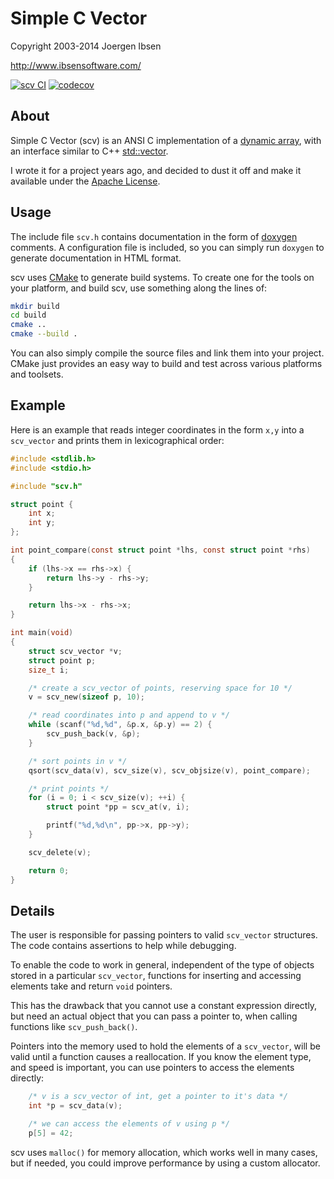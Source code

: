 
Simple C Vector
===============

Copyright 2003-2014 Joergen Ibsen

<http://www.ibsensoftware.com/>

[![scv CI](https://github.com/jibsen/scv/actions/workflows/scv-ci-workflow.yaml/badge.svg)](https://github.com/jibsen/scv/actions) [![codecov](https://codecov.io/gh/jibsen/scv/branch/master/graph/badge.svg)](https://codecov.io/gh/jibsen/scv)

About
-----

Simple C Vector (scv) is an ANSI C implementation of a [dynamic array][dyna],
with an interface similar to C++ [std::vector][vector].

I wrote it for a project years ago, and decided to dust it off and make it
available under the [Apache License](LICENSE).

[dyna]: http://en.wikipedia.org/wiki/Dynamic_array
[vector]: http://en.cppreference.com/w/cpp/container/vector


Usage
-----

The include file `scv.h` contains documentation in the form of [doxygen][]
comments. A configuration file is included, so you can simply run `doxygen`
to generate documentation in HTML format.

scv uses [CMake][] to generate build systems. To create one for the tools on
your platform, and build scv, use something along the lines of:

~~~sh
mkdir build
cd build
cmake ..
cmake --build .
~~~

You can also simply compile the source files and link them into your project.
CMake just provides an easy way to build and test across various platforms and
toolsets.

[doxygen]: http://www.doxygen.org/
[CMake]: http://www.cmake.org/


Example
-------

Here is an example that reads integer coordinates in the form `x,y`
into a `scv_vector` and prints them in lexicographical order:

~~~c
#include <stdlib.h>
#include <stdio.h>

#include "scv.h"

struct point {
	int x;
	int y;
};

int point_compare(const struct point *lhs, const struct point *rhs)
{
	if (lhs->x == rhs->x) {
		return lhs->y - rhs->y;
	}

	return lhs->x - rhs->x;
}

int main(void)
{
	struct scv_vector *v;
	struct point p;
	size_t i;

	/* create a scv_vector of points, reserving space for 10 */
	v = scv_new(sizeof p, 10);

	/* read coordinates into p and append to v */
	while (scanf("%d,%d", &p.x, &p.y) == 2) {
		scv_push_back(v, &p);
	}

	/* sort points in v */
	qsort(scv_data(v), scv_size(v), scv_objsize(v), point_compare);

	/* print points */
	for (i = 0; i < scv_size(v); ++i) {
		struct point *pp = scv_at(v, i);

		printf("%d,%d\n", pp->x, pp->y);
	}

	scv_delete(v);

	return 0;
}
~~~


Details
-------

The user is responsible for passing pointers to valid `scv_vector` structures.
The code contains assertions to help while debugging.

To enable the code to work in general, independent of the type of objects
stored in a particular `scv_vector`, functions for inserting and accessing
elements take and return `void` pointers.

This has the drawback that you cannot use a constant expression directly, but
need an actual object that you can pass a pointer to, when calling functions
like `scv_push_back()`.

Pointers into the memory used to hold the elements of a `scv_vector`, will be
valid until a function causes a reallocation. If you know the element type,
and speed is important, you can use pointers to access the elements directly:

~~~c
	/* v is a scv_vector of int, get a pointer to it's data */
	int *p = scv_data(v);

	/* we can access the elements of v using p */
	p[5] = 42;
~~~

scv uses `malloc()` for memory allocation, which works well in many cases,
but if needed, you could improve performance by using a custom allocator.
